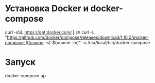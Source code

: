 # Установка Docker и docker-compose
curl -sSL https://get.docker.com/ | sh
curl -L "https://github.com/docker/compose/releases/download/1.10.0/docker-compose-$(uname -s)-$(uname -m)" -o /usr/local/bin/docker-compose
# Запуск
docker-compose up